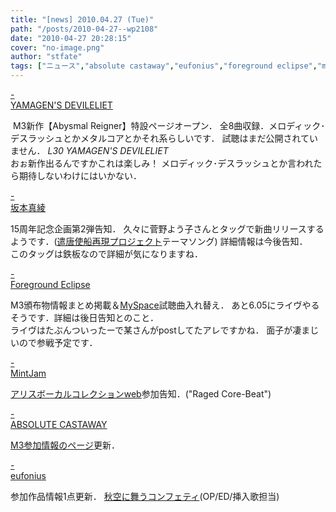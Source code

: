 ```yaml
---
title: "[news] 2010.04.27 (Tue)"
path: "/posts/2010-04-27--wp2108"
date: "2010-04-27 20:28:15"
cover: "no-image.png"
author: "stfate"
tags: ["ニュース","absolute castaway","eufonius","foreground eclipse","mintjam","yamagen","坂本真綾"]
---
```


<style type="text/css">
<!--
p {white-space: pre-wrap};
-->
</style>

<a class="topics" href="http://devileliet.gozaru.jp/" target="_blank">- YAMAGEN'S DEVILELIET</a>
<div class="news"><a href="http://devileliet.gozaru.jp/web_store/abysmal%20reigner.html" target="_blank"><img src="http://stfate.net/wp-content/uploads/2010/04/yamagen_m3_2010spring_banner.jpg" alt="" /></a>
M3新作【Abysmal  Reigner】特設ページオープン．
全8曲収録．メロディック･デスラッシュとかメタルコアとかそれ系らしいです．
試聴はまだ公開されていません．
<em>L30 YAMAGEN'S DEVILELIET</em>
<div id="talk">おぉ新作出るんですかこれは楽しみ！
メロディック･デスラッシュとか言われたら期待しないわけにはいかない．</div></div>

<a class="topics" href="http://www.jvcmusic.co.jp/maaya/news/index.html" target="_blank">- 坂本真綾</a>
<div class="news">15周年記念企画第2弾告知．
久々に菅野よう子さんとタッグで新曲リリースするようです．(<a href="http://www.kentoushisen.com/index.html" target="_blank">遣唐使船再現プロジェクト</a>テーマソング)
詳細情報は今後告知．
<div id="talk">このタッグは鉄板なので詳細が気になりますね．</div></div>

<a class="topics" href="http://www.fg-eclipse.net/" target="_blank">- Foreground Eclipse</a>
<div class="news">M3頒布物情報まとめ掲載＆<a href="http://www.myspace.com/foregroundeclipse" target="_blank">MySpace</a>試聴曲入れ替え．
あと6.05にライヴやるそうです．詳細は後日告知とのこと．
<div id="talk">ライヴはたぶんついったーで某さんがpostしてたアレですかね．
面子が凄まじいので参戦予定です．</div></div>

<a class="topics" href="http://www.mintjam.net/mj/index.html" target="_blank">- MintJam</a>
<div class="news"><a href="http://www.alicesoft.com/special/alivo.html" target="_blank">アリスボーカルコレクションweb</a>参加告知．("Raged Core-Beat")</div>

<a class="topics" href="http://shule-aroon.sakura.ne.jp/" target="_blank">- ABSOLUTE CASTAWAY</a>
<div class="news"><a href="http://shule-aroon.sakura.ne.jp/event/" target="_blank">M3参加情報のページ</a>更新．</div>

<a class="topics" href="http://www.eufonius.net/" target="_blank">- eufonius</a>
<div class="news">参加作品情報1点更新．
<a href="http://www.etude-soft.jp/product/akizora/" target="_blank">秋空に舞うコンフェティ</a>(OP/ED/挿入歌担当)</div>
